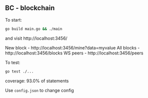 ## BC - blockchain

To start:
```sh
go build main.go && ./main
```

and visit http://localhost:3456/

New block - http://localhost:3456/mine?data=myvalue
All blocks - http://localhost:3456/blocks
WS peers - http://localhost:3456/peers

To test:
```sh
go test ./...
```

coverage: 93.0% of statements

Use `config.json` to change config